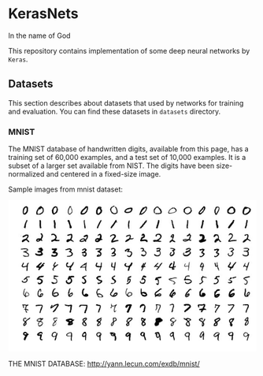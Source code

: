 # KerasNets

In the name of God

This repository contains implementation of some deep neural networks by `Keras`.

## Datasets

This section describes about datasets that used by networks for training and evaluation. You can find these datasets in `datasets` directory.

### MNIST

The MNIST database of handwritten digits, available from this page, has a training set of 60,000 examples, and a test set of 10,000 examples. It is a subset of a larger set available from NIST. The digits have been size-normalized and centered in a fixed-size image.

Sample images from mnist dataset:

![MNIST Sample](images/mnist_sample.jpg)

THE MNIST DATABASE: http://yann.lecun.com/exdb/mnist/
